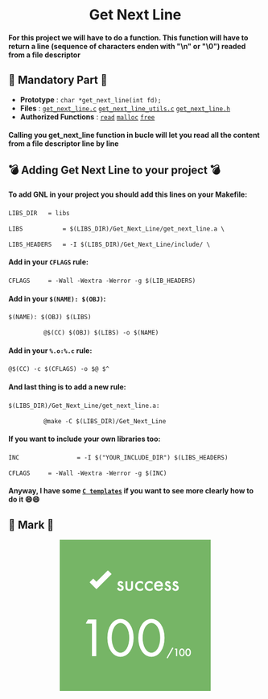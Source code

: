 <h1 align="center">Get Next Line</h1>
<h4>For this project we will have to do a function. This function will have to return a line (sequence of characters enden with "\n" or "\0") readed from a file descriptor</h4>

## 📖 Mandatory Part 📖

- **Prototype** : `char *get_next_line(int fd);`
- **Files** : [`get_next_line.c`](./src/get_next_line.c) [`get_next_line_utils.c`](./src/get_next_line_utils.c) [`get_next_line.h`](./include/get_next_line.h)
- **Authorized Functions** : [`read`](https://man7.org/linux/man-pages/man2/read.2.html) [`malloc`](https://man7.org/linux/man-pages/man3/free.3.html) [`free`](https://man7.org/linux/man-pages/man3/free.3.html)

<h4>Calling you get_next_line function in bucle will let you read all the content from a file descriptor line by line</h4>

## 💣 Adding Get Next Line to your project 💣

#### To add GNL in your project you should add this lines on your Makefile:

`LIBS_DIR	= libs`

`LIBS			= $(LIBS_DIR)/Get_Next_Line/get_next_line.a \`

`LIBS_HEADERS	= -I $(LIBS_DIR)/Get_Next_Line/include/ \`

#### Add in your `CFLAGS` rule:

`CFLAGS		= -Wall -Wextra -Werror -g $(LIB_HEADERS)`

#### Add in your `$(NAME): $(OBJ)`:

`$(NAME): $(OBJ) $(LIBS)`

`⠀⠀⠀⠀⠀⠀⠀⠀@$(CC) $(OBJ) $(LIBS) -o $(NAME)`

#### Add in your `%.o:%.c` rule:

`@$(CC) -c $(CFLAGS) -o $@ $^`

#### And last thing is to add a new rule:

`$(LIBS_DIR)/Get_Next_Line/get_next_line.a:`

`⠀⠀⠀⠀⠀⠀⠀⠀@make -C $(LIBS_DIR)/Get_Next_Line`

#### If you want to include your own libraries too:

`INC				= -I $("YOUR_INCLUDE_DIR") $(LIBS_HEADERS)`

`CFLAGS		= -Wall -Wextra -Werror -g $(INC)`

#### Anyway, I have some [`C templates`](https://github.com/Zsolt42/42_Cursus_zpalfi/tree/main/C_Templates) if you want to see more clearly how to do it 😄😄

## 💯 Mark 💯

<p align="center">
  <a align="center">
    <img src="./Addings/Mark.png">
  </a>
</p>
